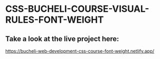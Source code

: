 # CSS-BUCHELI-COURSE-VISUAL-RULES-FONT-WEIGHT

## Take a look at the live project here:
https://bucheli-web-development-css-course-font-weight.netlify.app/
